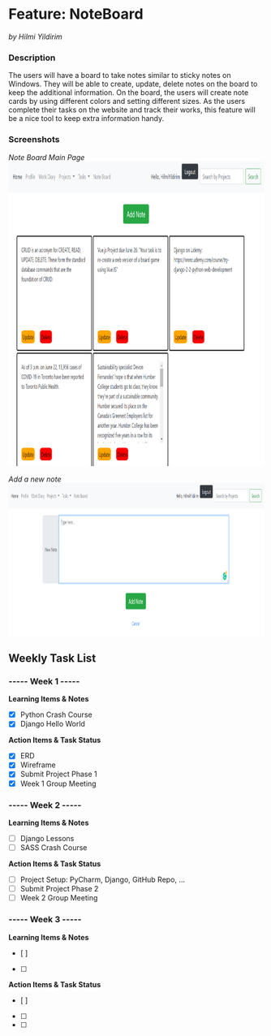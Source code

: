 # Feature: NoteBoard
_*by Hilmi Yildirim*_
  
### Description

The users will have a board to take notes similar to sticky notes on Windows. 
They will be able to create, update, delete notes on the board to keep the additional information. 
On the board, the users will create note cards by using different colors and setting different sizes. 
As the users complete their tasks on the website and track their works, 
this feature will be a nice tool to keep extra information handy.  
  
### Screenshots  
  
*Note Board Main Page*  
<img alt="NoteBoard" src="nb0.png" width="800" height="600">    
  
*Add a new note*
<img alt="Add Note" src="nb1.png" width="1000" height="300">  
  
## Weekly Task List  
  
### ----- Week 1 -----
  
**Learning Items & Notes**  
- [x] Python Crash Course
- [x] Django Hello World  

**Action Items & Task Status**  
- [x] ERD  
- [x] Wireframe  
- [x] Submit Project Phase 1
- [x] Week 1 Group Meeting  
  
### ----- Week 2 -----
  
**Learning Items & Notes**
- [ ] Django Lessons  
- [ ] SASS Crash Course  

**Action Items & Task Status** 
- [ ] Project Setup: PyCharm, Django, GitHub Repo, ...   
- [ ] Submit Project Phase 2
- [ ] Week 2 Group Meeting  
  
### ----- Week 3 -----
  
**Learning Items & Notes**
- [ ]   
- [ ] 

**Action Items & Task Status** 
- [ ]  
- [ ] 
- [ ] 

